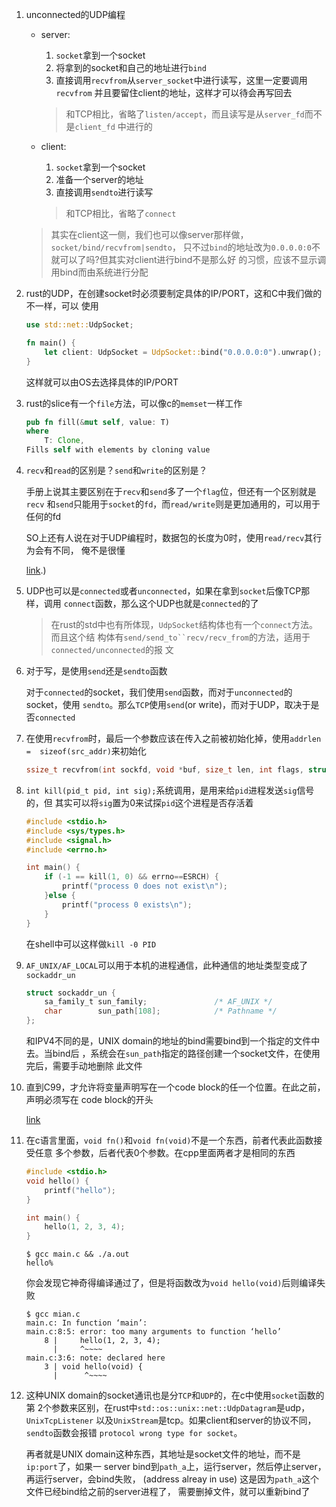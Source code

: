 1. unconnected的UDP编程
   
   * server: 
       1. `socket`拿到一个socket
       2. 将拿到的socket和自己的地址进行`bind`
       3. 直接调用`recvfrom`从`server_socket`中进行读写，这里一定要调用`recvfrom`
       并且要留住client的地址，这样才可以待会再写回去

       > 和TCP相比，省略了`listen/accept`，而且读写是从`server_fd`而不是`client_fd`
       中进行的

   * client:
        1. `socket`拿到一个socket
        2. 准备一个server的地址
        3. 直接调用`sendto`进行读写

        > 和TCP相比，省略了`connect`

    > 其实在client这一侧，我们也可以像server那样做，`socket/bind/recvfrom|sendto`，
    只不过`bind`的地址改为`0.0.0.0:0`不就可以了吗?但其实对client进行bind不是那么好
    的习惯，应该不显示调用bind而由系统进行分配


2. rust的UDP，在创建socket时必须要制定具体的IP/PORT，这和C中我们做的不一样，可以
   使用

   ```rust
   use std::net::UdpSocket;

   fn main() {
       let client: UdpSocket = UdpSocket::bind("0.0.0.0:0").unwrap();
   }
   ```

   这样就可以由OS去选择具体的IP/PORT

3. rust的slice有一个`file`方法，可以像c的`memset`一样工作

   ```rust
   pub fn fill(&mut self, value: T)
   where
       T: Clone, 
   Fills self with elements by cloning value
    ```

4. `recv`和`read`的区别是？`send`和`write`的区别是？
    
   手册上说其主要区别在于`recv`和`send`多了一个`flag`位，但还有一个区别就是`recv`
   和`send`只能用于`socket`的`fd`，而`read/write`则是更加通用的，可以用于任何的fd

   SO上还有人说在对于UDP编程时，数据包的长度为0时，使用`read/recv`其行为会有不同，
   俺不是很懂

   [link](https://stackoverflow.com/questions/1790750/what-is-the-difference-between-read-and-recv-and-between-send-and-write#:~:text=The%20difference%20is%20that%20recv,band%20messages...).)

5. UDP也可以是`connected`或者`unconnected`，如果在拿到`socket`后像TCP那样，调用
   `connect`函数，那么这个UDP也就是`connected`的了

   > 在rust的std中也有所体现，`UdpSocket`结构体也有一个`connect`方法。而且这个结
   构体有`send/send_to``recv/recv_from`的方法，适用于`connected/unconnected`的报
   文

6. 对于写，是使用`send`还是`sendto`函数

   对于`connected`的socket，我们使用`send`函数，而对于`unconnected`的socket，使用
   `sendto`。那么`TCP`使用`send`(or write)，而对于UDP，取决于是否`connected`

7. 在使用`recvfrom`时，最后一个参数应该在传入之前被初始化掉，使用`addrlen = 
   sizeof(src_addr)`来初始化
   
   ```c
   ssize_t recvfrom(int sockfd, void *buf, size_t len, int flags, struct sockaddr *src_addr, socklen_t *addrlen);
   ```
8. `int kill(pid_t pid, int sig);`系统调用，是用来给`pid`进程发送`sig`信号的，但
   其实可以将`sig`置为0来试探`pid`这个进程是否存活着

    ```c
    #include <stdio.h>
    #include <sys/types.h>
    #include <signal.h>
    #include <errno.h>

    int main() {
        if (-1 == kill(1, 0) && errno==ESRCH) {
            printf("process 0 does not exist\n"); 
        }else {
            printf("process 0 exists\n"); 
        }
    }
    ```

    在shell中可以这样做`kill -0 PID`


9. `AF_UNIX/AF_LOCAL`可以用于本机的进程通信，此种通信的地址类型变成了`sockaddr_un`

    ```c
    struct sockaddr_un {
        sa_family_t sun_family;               /* AF_UNIX */
        char        sun_path[108];            /* Pathname */
    };
    ```
    和IPV4不同的是，UNIX domain的地址的bind需要bind到一个指定的文件中去。当bind后
    ，系统会在`sun_path`指定的路径创建一个socket文件，在使用完后，需要手动地删除
    此文件

10. 直到C99，才允许将变量声明写在一个code block的任一个位置。在此之前，声明必须写在
    code block的开头

    [link](https://stackoverflow.com/a/13291402/14092446)

11. 在c语言里面，`void fn()`和`void fn(void)`不是一个东西，前者代表此函数接受任意
    多个参数，后者代表0个参数。在cpp里面两者才是相同的东西

    ```c
    #include <stdio.h>
    void hello() {
        printf("hello");
    }

    int main() {
        hello(1, 2, 3, 4); 
    }
    ```

    ```shell
    $ gcc main.c && ./a.out
    hello%
    ```

    你会发现它神奇得编译通过了，但是将函数改为`void hello(void)`后则编译失败

    ```shell
    $ gcc mian.c
    main.c: In function ‘main’:
    main.c:8:5: error: too many arguments to function ‘hello’
        8 |     hello(1, 2, 3, 4);
          |     ^~~~~
    main.c:3:6: note: declared here
        3 | void hello(void) {
          |      ^~~~~
    ```

12. 这种UNIX domain的socket通讯也是分`TCP`和`UDP`的，在c中使用`socket`函数的第
    2个参数来区别，在rust中`std::os::unix::net::UdpDatagram`是udp，`UnixTcpListener`
    以及`UnixStream`是tcp。如果client和server的协议不同，`sendto`函数会报错
    `protocol wrong type for socket`。

    再者就是UNIX domain这种东西，其地址是socket文件的地址，而不是`ip:port`了，如果一
    server bind到`path_a`上，运行server，然后停止server，再运行server，会bind失败，
    (address alreay in use) 这是因为`path_a`这个文件已经bind给之前的server进程了，
    需要删掉文件，就可以重新bind了
